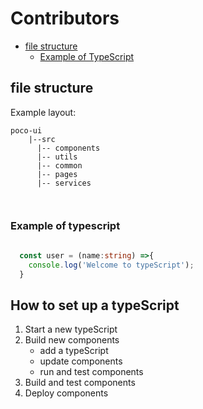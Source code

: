 
# Contributors


- [file structure](#file-structure)
    - [Example of TypeScript](#example-of-typescript)


## file structure

Example layout:

```
poco-ui
    |--src
      |-- components
      |-- utils
      |-- common
      |-- pages
      |-- services



```

### Example of typescript

```typescript
 
  const user = (name:string) =>{
    console.log('Welcome to typeScript');
  }

```

## How to set up a typeScript
1. Start a new typeScript
2. Build new components
    - add a typeScript
    - update components
    - run and test components
3. Build and test components
4. Deploy components